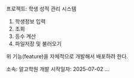 프로젝트: 학생 성적 관리 시스템
1. 학생정보 입력
2. 조회
3. 등수 계산
4. 파일저장 및 불러오기

위 기능(feature)을 자체적으로 개발해서 배포하려 한다.

소속: 알고학원
개발 시작일자: 2025-07-02
...